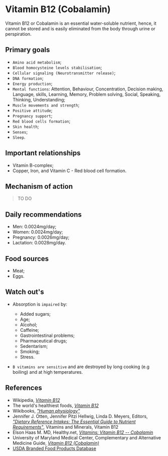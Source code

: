 # Vitamin B12 (Cobalamin)
Vitamin B12 or Cobalamin is an essential water-soluble nutrient, hence, it cannot be stored and is easily eliminated from the body through urine or perspiration.

## Primary goals
- `Amino acid metabolism`;
- `Blood homocysteine levels stabilisation`;
- `Cellular signaling (Neurotransmitter release)`;
- `DNA formation`;
- `Energy production`;
- `Mental functions`: Attention, Behaviour, Concentration, Decision making, Language, skills, Learning, Memory, Problem solving, Social, Speaking, Thinking, Understanding;
- `Muscle movements and strength`;
- `Positive attitude`;
- `Pregnancy support`;
- `Red blood cells formation`;
- `Skin health`;
- `Senses`;
- `Sleep`.

## Important relationships
- Vitamin B-complex;
- Copper, Iron, and Vitamin C - Red blood cell formation.

## Mechanism of action
> TO DO

## Daily recommendations
- Men: 0.0024mg/day;
- Women: 0.0024mg/day;
- Pregnancy: 0.0026mg/day;
- Lactation: 0.0028mg/day.

## Food sources
- Meat;
- Eggs.

## Watch out's
- Absorption is `impaired` by:
    - Added sugars;
    - Age;
    - Alcohol;
    - Caffeine;
    - Gastrointestinal problems;
    - Pharmaceutical drugs;
    - Sedentarism;
    - Smoking;
    - Stress.

- `B vitamins are sensitive` and are destroyed by long cooking (e.g boiling) and at high temperatures.

## References
- Wikipedia, [_Vitamin B12_](https://en.wikipedia.org/wiki/Vitamin_B12)
- The world's healthiest foods, [_Vitamin B12_](http://www.whfoods.com/genpage.php?tname=nutrient&dbid=107)
- Wikibooks, [_"Human physiology"_](https://en.Wikibooks.org/wiki/Human_Physiology/Nutrition#Vitamins)
- Jennifer J. Otten, Jennifer Pitzi Hellwig, Linda D. Meyers, Editors, 
[_"Dietary Reference Intakes: The Essential Guide to Nutrient Requirements"_](https://www.amazon.com/Dietary-Reference-Intakes-Essential-Requirements/dp/0309157420), Vitamins and Minerals, Vitamin B12
- Elson Haas M. MD, Healthy.net, [_Vitamins: Vitamin B12 -- Cobalamin_](http://www.healthy.net/Health/Article/Vitamin_B12_Cobalamin/1924/2)
- University of Maryland Medical Center, Complementary and Alternative Medicine Guide, [_Vitamin B12 (Cobalamin)_](http://umm.edu/health/medical/altmed/supplement/vitamin-b12-cobalamin)
- [USDA Branded Food Products Database](https://ndb.nal.usda.gov/ndb/nutrients/report/nutrientsfrm?max=1000&offset=0&totCount=0&nutrient1=418&nutrient2=&nutrient3=&subset=0&sort=c&measureby=g)